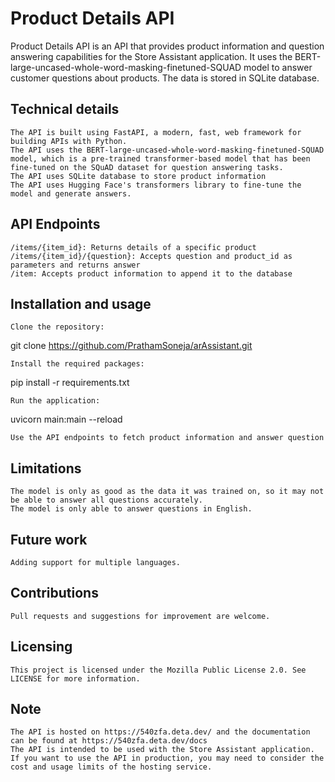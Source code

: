 # Product Details API

Product Details API is an API that provides product information and question answering capabilities for the Store Assistant application. It uses the BERT-large-uncased-whole-word-masking-finetuned-SQUAD model to answer customer questions about products. The data is stored in SQLite database.
## Technical details

    The API is built using FastAPI, a modern, fast, web framework for building APIs with Python.
    The API uses the BERT-large-uncased-whole-word-masking-finetuned-SQUAD model, which is a pre-trained transformer-based model that has been fine-tuned on the SQuAD dataset for question answering tasks.
    The API uses SQLite database to store product information
    The API uses Hugging Face's transformers library to fine-tune the model and generate answers.

## API Endpoints

    /items/{item_id}: Returns details of a specific product
    /items/{item_id}/{question}: Accepts question and product_id as parameters and returns answer
    /item: Accepts product information to append it to the database

## Installation and usage

    Clone the repository:

git clone https://github.com/PrathamSoneja/arAssistant.git

    Install the required packages:

pip install -r requirements.txt

    Run the application:

uvicorn main:main --reload

    Use the API endpoints to fetch product information and answer question

## Limitations

    The model is only as good as the data it was trained on, so it may not be able to answer all questions accurately.
    The model is only able to answer questions in English.

## Future work

    Adding support for multiple languages.

## Contributions

    Pull requests and suggestions for improvement are welcome.

## Licensing

    This project is licensed under the Mozilla Public License 2.0. See LICENSE for more information.

## Note

    The API is hosted on https://540zfa.deta.dev/ and the documentation can be found at https://540zfa.deta.dev/docs
    The API is intended to be used with the Store Assistant application.
    If you want to use the API in production, you may need to consider the cost and usage limits of the hosting service.

